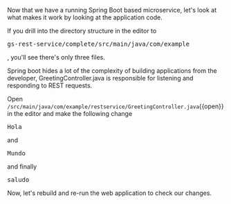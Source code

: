 Now that we have a running Spring Boot based microservice, let's look at what makes it work by looking at the application code.

If you drill into the directory structure in the editor to <pre>gs-rest-service/complete/src/main/java/com/example</pre>, you'll see there's only three files.

Spring boot hides a lot of the complexity of building applications from the developer, GreetingController.java is responsible for listening and responding to REST requests.

Open `/src/main/java/com/example/restservice/GreetingController.java`{{open}} in the editor and make the following change

<pre class="file" data-filename="/src/main/java/com/example/restservice/GreetingController.java" data-target="insert" data-marker="Hello">Hola</pre>

and <pre class="file" data-filename="/src/main/java/com/example/restservice/GreetingController.java" data-target="insert" data-marker="World">Mundo</pre>

and finally <pre class="file" data-filename="/src/main/java/com/example/restservice/GreetingController.java" data-target="insert" data-marker="greeting">saludo</pre>

Now, let's rebuild and re-run the web application to check our changes.



